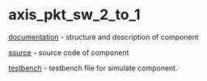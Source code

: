 # axis_pkt_sw_2_to_1

[documentation](https://github.com/MasterPlayer/xilinx-vhdl/tree/master/axis_infrastructure/axis_pkt_sw_2_to_1/documentation) - structure and description of component

[source](https://github.com/MasterPlayer/xilinx-vhdl/tree/master/axis_infrastructure/axis_pkt_sw_2_to_1/source) - source code of component

[testbench](https://github.com/MasterPlayer/xilinx-vhdl/tree/master/axis_infrastructure/axis_pkt_sw_2_to_1/testbench) - testbench file for simulate component. 

